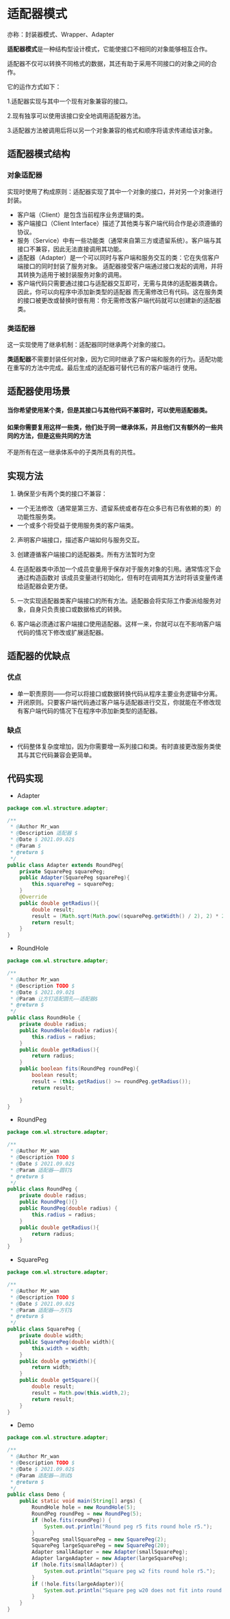 # 适配器模式
亦称：封装器模式、Wrapper、Adapter

**适配器模式**是一种结构型设计模式，它能使接口不相同的对象能够相互合作。

适配器不仅可以转换不同格式的数据，其还有助于采用不同接口的对象之间的合作。

它的运作方式如下：

1.适配器实现与其中一个现有对象兼容的接口。

2.现有独享可以使用该接口安全地调用适配器方法。

3.适配器方法被调用后将以另一个对象兼容的格式和顺序将请求传递给该对象。
## 适配器模式结构
### 对象适配器
实现时使用了构成原则：适配器实现了其中一个对象的接口，并对另一个对象进行封装。
- 客户端（Client）是包含当前程序业务逻辑的类。
- 客户端接口（Client Interface）描述了其他类与客户端代码合作是必须遵循的协议。
- 服务（Service）中有一些功能类（通常来自第三方或遗留系统）。客户端与其接口不兼容，因此无法直接调用其功能。
- 适配器（Adapter）是一个可以同时与客户端和服务交互的类：它在失信客户端接口的同时封装了服务对象。
适配器接受客户端通过接口发起的调用，并将其转换为适用于被封装服务对象的调用。
- 客户端代码只需要通过接口与适配器交互即可，无需与具体的适配器类耦合。因此，你可以向程序中添加新类型的适配器
而无需修改已有代码。这在服务类的接口被更改或替换时很有用：你无需修改客户端代码就可以创建新的适配器类。
### 类适配器
这一实现使用了继承机制：适配器同时继承两个对象的接口。

**类适配器**不需要封装任何对象，因为它同时继承了客户端和服务的行为。适配功能在重写的方法中完成。最后生成的适配器可替代已有的客户端进行
使用。
## 适配器使用场景
#### 当你希望使用某个类，但是其接口与其他代码不兼容时，可以使用适配器类。
#### 如果你需要复用这样一些类，他们处于同一继承体系，并且他们又有额外的一些共同的方法，但是这些共同的方法
不是所有在这一继承体系中的子类所具有的共性。
## 实现方法
1. 确保至少有两个类的接口不兼容：
- 一个无法修改（通常是第三方、遗留系统或者存在众多已有已有依赖的类）的功能性服务类。
- 一个或多个将受益于使用服务类的客户端类。

2. 声明客户端接口，描述客户端如何与服务交互。

3. 创建遵循客户端接口的适配器类。所有方法暂时为空

4. 在适配器类中添加一个成员变量用于保存对于服务对象的引用。通常情况下会通过构造函数对
   该成员变量进行初始化，但有时在调用其方法时将该变量传递给适配器会更方便。

5. 一次实现适配器类客户端接口的所有方法。适配器会将实际工作委派给服务对象，自身只负责接口或数据格式的转换。   

6. 客户端必须通过客户端接口使用适配器。这样一来，你就可以在不影响客户端代码的情况下修改或扩展适配器。
## 适配器的优缺点
### 优点
- 单一职责原则——你可以将接口或数据转换代码从程序主要业务逻辑中分离。
- 开闭原则。只要客户端代码通过客户端与适配器进行交互，你就能在不修改现有客户端代码的情况下在程序中添加新类型的适配器。
### 缺点
- 代码整体复杂度增加，因为你需要增一系列接口和类。有时直接更改服务类使其与其它代码兼容会更简单。
## 代码实现
- Adapter
```java
package com.wl.structure.adapter;

/**
 * @Author Mr_wan
 * @Description 适配器 $
 * @Date $ 2021.09.02$
 * @Param $
 * @return $
 */
public class Adapter extends RoundPeg{
    private SquarePeg squarePeg;
    public Adapter(SquarePeg squarePeg){
        this.squarePeg = squarePeg;
    }
    @Override
    public double getRadius(){
        double result;
        result = (Math.sqrt(Math.pow((squarePeg.getWidth() / 2), 2) * 2));
        return result;
    }
}
```
- RoundHole
```java
package com.wl.structure.adapter;

/**
 * @Author Mr_wan
 * @Description TODO $
 * @Date $ 2021.09.02$
 * @Param 让方钉适配圆孔——适配器$
 * @return $
 */
public class RoundHole {
    private double radius;
    public RoundHole(double radius){
        this.radius = radius;
    }
    public double getRadius(){
        return radius;
    }
    public boolean fits(RoundPeg roundPeg){
        boolean result;
        result = (this.getRadius() >= roundPeg.getRadius());
        return result;

    }
}
```
- RoundPeg
```java
package com.wl.structure.adapter;

/**
 * @Author Mr_wan
 * @Description TODO $
 * @Date $ 2021.09.02$
 * @Param 适配器——圆钉$
 * @return $
 */
public class RoundPeg {
    private double radius;
    public RoundPeg(){}
    public RoundPeg(double radius) {
        this.radius = radius;
    }
    public double getRadius(){
        return radius;
    }
}
```
- SquarePeg
```java
package com.wl.structure.adapter;

/**
 * @Author Mr_wan
 * @Description TODO $
 * @Date $ 2021.09.02$
 * @Param 适配器——方钉$
 * @return $
 */
public class SquarePeg {
    private double width;
    public SquarePeg(double width){
        this.width = width;
    }
    public double getWidth(){
        return width;
    }
    public double getSquare(){
        double result;
        result = Math.pow(this.width,2);
        return result;
    }
}
```
- Demo
```java
package com.wl.structure.adapter;

/**
 * @Author Mr_wan
 * @Description TODO $
 * @Date $ 2021.09.02$
 * @Param 适配器——测试$
 * @return $
 */
public class Demo {
    public static void main(String[] args) {
        RoundHole hole = new RoundHole(5);
        RoundPeg roundPeg = new RoundPeg(5);
        if (hole.fits(roundPeg)) {
            System.out.println("Round peg r5 fits round hole r5.");
        }
        SquarePeg smallSquarePeg = new SquarePeg(2);
        SquarePeg largeSquarePeg = new SquarePeg(20);
        Adapter smallAdapter = new Adapter(smallSquarePeg);
        Adapter largeAdapter = new Adapter(largeSquarePeg);
        if (hole.fits(smallAdapter)) {
            System.out.println("Square peg w2 fits round hole r5.");
        }
        if (!hole.fits(largeAdapter)){
            System.out.println("Square peg w20 does not fit into round hole r5.");
        }
    }
}
```